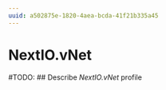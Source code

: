 ```yaml
---
uuid: a502875e-1820-4aea-bcda-41f21b335a45
---
```



# NextIO.vNet


#TODO: ## Describe *NextIO.vNet* profile

